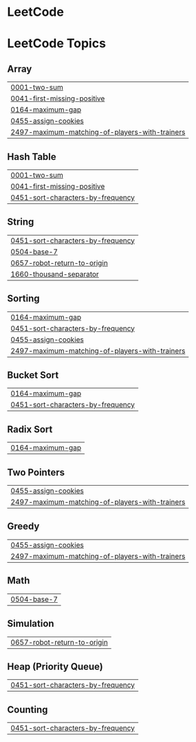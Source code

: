# LeetCode
<!---LeetCode Topics Start-->
# LeetCode Topics
## Array
|  |
| ------- |
| [0001-two-sum](https://github.com/RSaminathrao/LeetCode/tree/master/0001-two-sum) |
| [0041-first-missing-positive](https://github.com/RSaminathrao/LeetCode/tree/master/0041-first-missing-positive) |
| [0164-maximum-gap](https://github.com/RSaminathrao/LeetCode/tree/master/0164-maximum-gap) |
| [0455-assign-cookies](https://github.com/RSaminathrao/LeetCode/tree/master/0455-assign-cookies) |
| [2497-maximum-matching-of-players-with-trainers](https://github.com/RSaminathrao/LeetCode/tree/master/2497-maximum-matching-of-players-with-trainers) |
## Hash Table
|  |
| ------- |
| [0001-two-sum](https://github.com/RSaminathrao/LeetCode/tree/master/0001-two-sum) |
| [0041-first-missing-positive](https://github.com/RSaminathrao/LeetCode/tree/master/0041-first-missing-positive) |
| [0451-sort-characters-by-frequency](https://github.com/RSaminathrao/LeetCode/tree/master/0451-sort-characters-by-frequency) |
## String
|  |
| ------- |
| [0451-sort-characters-by-frequency](https://github.com/RSaminathrao/LeetCode/tree/master/0451-sort-characters-by-frequency) |
| [0504-base-7](https://github.com/RSaminathrao/LeetCode/tree/master/0504-base-7) |
| [0657-robot-return-to-origin](https://github.com/RSaminathrao/LeetCode/tree/master/0657-robot-return-to-origin) |
| [1660-thousand-separator](https://github.com/RSaminathrao/LeetCode/tree/master/1660-thousand-separator) |
## Sorting
|  |
| ------- |
| [0164-maximum-gap](https://github.com/RSaminathrao/LeetCode/tree/master/0164-maximum-gap) |
| [0451-sort-characters-by-frequency](https://github.com/RSaminathrao/LeetCode/tree/master/0451-sort-characters-by-frequency) |
| [0455-assign-cookies](https://github.com/RSaminathrao/LeetCode/tree/master/0455-assign-cookies) |
| [2497-maximum-matching-of-players-with-trainers](https://github.com/RSaminathrao/LeetCode/tree/master/2497-maximum-matching-of-players-with-trainers) |
## Bucket Sort
|  |
| ------- |
| [0164-maximum-gap](https://github.com/RSaminathrao/LeetCode/tree/master/0164-maximum-gap) |
| [0451-sort-characters-by-frequency](https://github.com/RSaminathrao/LeetCode/tree/master/0451-sort-characters-by-frequency) |
## Radix Sort
|  |
| ------- |
| [0164-maximum-gap](https://github.com/RSaminathrao/LeetCode/tree/master/0164-maximum-gap) |
## Two Pointers
|  |
| ------- |
| [0455-assign-cookies](https://github.com/RSaminathrao/LeetCode/tree/master/0455-assign-cookies) |
| [2497-maximum-matching-of-players-with-trainers](https://github.com/RSaminathrao/LeetCode/tree/master/2497-maximum-matching-of-players-with-trainers) |
## Greedy
|  |
| ------- |
| [0455-assign-cookies](https://github.com/RSaminathrao/LeetCode/tree/master/0455-assign-cookies) |
| [2497-maximum-matching-of-players-with-trainers](https://github.com/RSaminathrao/LeetCode/tree/master/2497-maximum-matching-of-players-with-trainers) |
## Math
|  |
| ------- |
| [0504-base-7](https://github.com/RSaminathrao/LeetCode/tree/master/0504-base-7) |
## Simulation
|  |
| ------- |
| [0657-robot-return-to-origin](https://github.com/RSaminathrao/LeetCode/tree/master/0657-robot-return-to-origin) |
## Heap (Priority Queue)
|  |
| ------- |
| [0451-sort-characters-by-frequency](https://github.com/RSaminathrao/LeetCode/tree/master/0451-sort-characters-by-frequency) |
## Counting
|  |
| ------- |
| [0451-sort-characters-by-frequency](https://github.com/RSaminathrao/LeetCode/tree/master/0451-sort-characters-by-frequency) |
<!---LeetCode Topics End-->